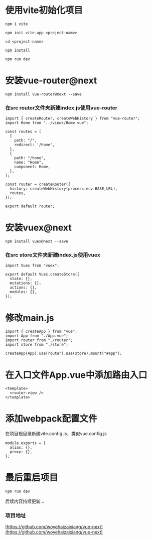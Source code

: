 # 使用vite初始化项目
```
npm i vite

npm init vite-app <project-name>

cd <project-name>

npm install

npm run dev
```

# 安装vue-router@next
```
npm install vue-router@next --save
```
### 在src router文件夹新建index.js使用vue-router
```
import { createRouter, createWebHistory } from "vue-router";
import Home from "../views/Home.vue";

const routes = [
  {
    path: "/",
    redirect: '/home',
  },
  {
    path: "/home",
    name: "Home",
    component: Home,
  },
];

const router = createRouter({
  history: createWebHistory(process.env.BASE_URL),
  routes,
});

export default router;
```

# 安装vuex@next
```
npm install vuex@next --save
```
### 在src store文件夹新建index.js使用vuex
```
import Vuex from "vuex";

export default Vuex.createStore({
  state: {},
  mutations: {},
  actions: {},
  modules: {},
});

```

# 修改main.js
```
import { createApp } from "vue";
import App from "./App.vue";
import router from "./router";
import store from "./store";

createApp(App).use(router).use(store).mount("#app");
```

# 在入口文件App.vue中添加路由入口
```
<template>
  <router-view />
</template>
```

# 添加webpack配置文件
在项目根目录新建vite.config.js，类似vue.config.js
```
module.exports = {
  alias: {},
  proxy: {},
};
```

# 最后重启项目
```
npm run dev
```
后续内容持续更新...

### 项目地址
[https://github.com/woyehaizaixiang/vue-next](https://github.com/woyehaizaixiang/vue-next)
